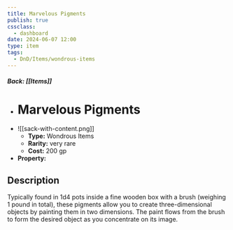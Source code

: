 ```yaml
---
title: Marvelous Pigments
publish: true
cssclass:
  - dashboard
date: 2024-06-07 12:00
type: item
tags:
  - DnD/Items/wondrous-items
---
```


##### Back: [[Items]]

- # Marvelous Pigments
- ![[sack-with-content.png]]
    - **Type:** Wondrous Items
    - **Rarity:** very rare
    - **Cost:** 200 gp
- **Property:** 



## Description 

Typically found in 1d4 pots inside a fine wooden box with a brush (weighing 1 pound in total), these pigments allow you to create three-dimensional objects by painting them in two dimensions. The paint flows from the brush to form the desired object as you concentrate on its image.
